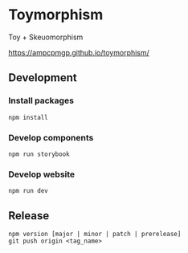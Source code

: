 # Toymorphism

Toy + Skeuomorphism

<https://ampcpmgp.github.io/toymorphism/>

## Development

### Install packages

```shell
npm install
```

### Develop components

```shell
npm run storybook
```

### Develop website

```shell
npm run dev
```

## Release

```shell
npm version [major | minor | patch | prerelease]
git push origin <tag_name>
```
